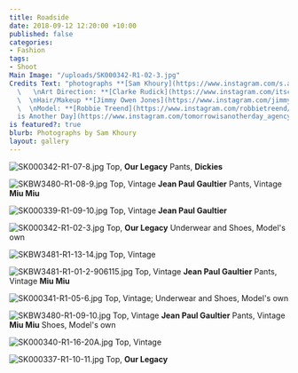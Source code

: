 ```yaml
---
title: Roadside
date: 2018-09-12 12:20:00 +10:00
published: false
categories:
- Fashion
tags:
- Shoot
Main Image: "/uploads/SK000342-R1-02-3.jpg"
Credits Text: "photographs **[Sam Khoury](https://www.instagram.com/s.a.m.khoury/)**
  \   \nArt Direction: **[Clarke Rudick](https://www.instagram.com/itsclarkewithane/?hl=en)**
  \  \nHair/Makeup **[Jimmy Owen Jones](https://www.instagram.com/jimmyowenjones/?hl=en)**
  \  \nModel: **[Robbie Treend](https://www.instagram.com/robbietreend/)** at **[Tomorrow
  is Another Day](https://www.instagram.com/tomorrowisanotherday_agency/?hl=en)**\n"
is featured?: true
blurb: Photographs by Sam Khoury
layout: gallery
---
```


![SK000342-R1-07-8.jpg](/uploads/SK000342-R1-07-8.jpg)
Top, **Our Legacy** Pants, **Dickies**
 
![SKBW3480-R1-08-9.jpg](/uploads/SKBW3480-R1-08-9.jpg)
Top, Vintage **Jean Paul Gaultier** Pants, Vintage **Miu Miu**

![SK000339-R1-09-10.jpg](/uploads/SK000339-R1-09-10.jpg)
Top, Vintage **Jean Paul Gaultier** 

![SK000342-R1-02-3.jpg](/uploads/SK000342-R1-02-3.jpg)
Top, **Our Legacy** Underwear and Shoes, Model's own

![SKBW3481-R1-13-14.jpg](/uploads/SKBW3481-R1-13-14.jpg)
 Top, Vintage

![SKBW3481-R1-01-2-906115.jpg](/uploads/SKBW3481-R1-01-2-906115.jpg)
Top, Vintage **Jean Paul Gaultier** Pants, Vintage **Miu Miu**

![SK000341-R1-05-6.jpg](/uploads/SK000341-R1-05-6.jpg)
 Top, Vintage; Underwear and Shoes, Model's own

![SKBW3480-R1-09-10.jpg](/uploads/SKBW3480-R1-09-10.jpg)
Top, Vintage **Jean Paul Gaultier** Pants, Vintage **Miu Miu** Shoes, Model's own

![SK000340-R1-16-20A.jpg](/uploads/SK000340-R1-16-20A.jpg)
Top, Vintage

![SK000337-R1-10-11.jpg](/uploads/SK000337-R1-10-11.jpg)
Top, **Our Legacy** 
